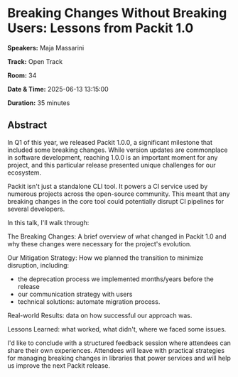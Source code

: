 # Breaking Changes Without Breaking Users: Lessons from Packit 1.0

**Speakers:** Maja Massarini
                    
**Track:** Open Track
                    
**Room:** 34
                    
**Date & Time:** 2025-06-13 13:15:00
                    
**Duration:** 35 minutes
                    
## Abstract
                    
In Q1 of this year, we released Packit 1.0.0, a significant milestone that included some breaking changes. While version updates are commonplace in software development, reaching 1.0.0 is an important moment for any project, and this particular release presented unique challenges for our ecosystem.

Packit isn't just a standalone CLI tool. It powers a CI service used by numerous projects across the open-source community. This meant that any breaking changes in the core tool could potentially disrupt CI pipelines for several developers.

In this talk, I'll walk through:

The Breaking Changes: A brief overview of what changed in Packit 1.0 and why these changes were necessary for the project's evolution.

Our Mitigation Strategy: How we planned the transition to minimize disruption, including:

 - the deprecation process we implemented months/years before the release
 - our communication strategy with users
 - technical solutions: automate migration process.

Real-world Results: data on how successful our approach was.

Lessons Learned: what worked, what didn't, where we faced some issues.

I'd like to conclude with a structured feedback session where attendees can share their own experiences. Attendees will leave with practical strategies for managing breaking changes in libraries that power services and will help us improve the next Packit release.
